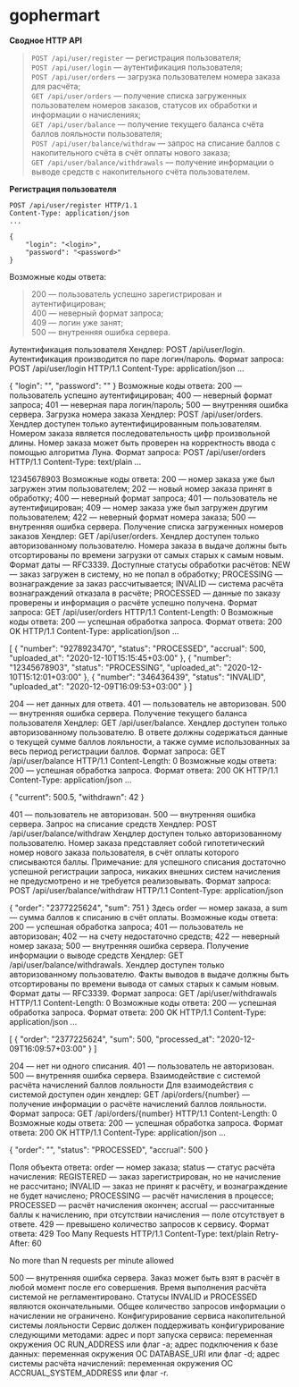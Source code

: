# gophermart


**Сводное HTTP API**

> `POST /api/user/register` — регистрация пользователя;  
> `POST /api/user/login` — аутентификация пользователя;  
> `POST /api/user/orders` — загрузка пользователем номера заказа для расчёта;  
> `GET /api/user/orders` — получение списка загруженных пользователем номеров заказов, статусов их обработки и информации о начислениях;  
> `GET /api/user/balance` — получение текущего баланса счёта баллов лояльности пользователя;  
> `POST /api/user/balance/withdraw` — запрос на списание баллов с накопительного счёта в счёт оплаты нового заказа;  
> `GET /api/user/balance/withdrawals` — получение информации о выводе средств с накопительного счёта пользователем.  



**Регистрация пользователя**  
```
POST /api/user/register HTTP/1.1  
Content-Type: application/json  
...  
  
{  
    "login": "<login>",  
    "password": "<password>"  
}  
```
  
Возможные коды ответа:  
> 200 — пользователь успешно зарегистрирован и аутентифицирован;  
> 400 — неверный формат запроса;  
> 409 — логин уже занят;  
> 500 — внутренняя ошибка сервера.  

Аутентификация пользователя
Хендлер: POST /api/user/login.
Аутентификация производится по паре логин/пароль.
Формат запроса:
POST /api/user/login HTTP/1.1
Content-Type: application/json
...

{
    "login": "<login>",
    "password": "<password>"
} 
Возможные коды ответа:
200 — пользователь успешно аутентифицирован;
400 — неверный формат запроса;
401 — неверная пара логин/пароль;
500 — внутренняя ошибка сервера.
Загрузка номера заказа
Хендлер: POST /api/user/orders.
Хендлер доступен только аутентифицированным пользователям. Номером заказа является последовательность цифр произвольной длины.
Номер заказа может быть проверен на корректность ввода с помощью алгоритма Луна.
Формат запроса:
POST /api/user/orders HTTP/1.1
Content-Type: text/plain
...

12345678903 
Возможные коды ответа:
200 — номер заказа уже был загружен этим пользователем;
202 — новый номер заказа принят в обработку;
400 — неверный формат запроса;
401 — пользователь не аутентифицирован;
409 — номер заказа уже был загружен другим пользователем;
422 — неверный формат номера заказа;
500 — внутренняя ошибка сервера.
Получение списка загруженных номеров заказов
Хендлер: GET /api/user/orders.
Хендлер доступен только авторизованному пользователю. Номера заказа в выдаче должны быть отсортированы по времени загрузки от самых старых к самым новым. Формат даты — RFC3339.
Доступные статусы обработки расчётов:
NEW — заказ загружен в систему, но не попал в обработку;
PROCESSING — вознаграждение за заказ рассчитывается;
INVALID — система расчёта вознаграждений отказала в расчёте;
PROCESSED — данные по заказу проверены и информация о расчёте успешно получена.
Формат запроса:
GET /api/user/orders HTTP/1.1
Content-Length: 0 
Возможные коды ответа:
200 — успешная обработка запроса.
Формат ответа:
  200 OK HTTP/1.1
  Content-Type: application/json
  ...
  
  [
      {
          "number": "9278923470",
          "status": "PROCESSED",
          "accrual": 500,
          "uploaded_at": "2020-12-10T15:15:45+03:00"
      },
      {
          "number": "12345678903",
          "status": "PROCESSING",
          "uploaded_at": "2020-12-10T15:12:01+03:00"
      },
      {
          "number": "346436439",
          "status": "INVALID",
          "uploaded_at": "2020-12-09T16:09:53+03:00"
      }
  ]
   
204 — нет данных для ответа.
401 — пользователь не авторизован.
500 — внутренняя ошибка сервера.
Получение текущего баланса пользователя
Хендлер: GET /api/user/balance.
Хендлер доступен только авторизованному пользователю. В ответе должны содержаться данные о текущей сумме баллов лояльности, а также сумме использованных за весь период регистрации баллов.
Формат запроса:
GET /api/user/balance HTTP/1.1
Content-Length: 0 
Возможные коды ответа:
200 — успешная обработка запроса.
Формат ответа:
  200 OK HTTP/1.1
  Content-Type: application/json
  ...
  
  {
      "current": 500.5,
      "withdrawn": 42
  }
   
401 — пользователь не авторизован.
500 — внутренняя ошибка сервера.
Запрос на списание средств
Хендлер: POST /api/user/balance/withdraw
Хендлер доступен только авторизованному пользователю. Номер заказа представляет собой гипотетический номер нового заказа пользователя, в счёт оплаты которого списываются баллы.
Примечание: для успешного списания достаточно успешной регистрации запроса, никаких внешних систем начисления не предусмотрено и не требуется реализовывать.
Формат запроса:
POST /api/user/balance/withdraw HTTP/1.1
Content-Type: application/json

{
    "order": "2377225624",
    "sum": 751
} 
Здесь order — номер заказа, а sum — сумма баллов к списанию в счёт оплаты.
Возможные коды ответа:
200 — успешная обработка запроса;
401 — пользователь не авторизован;
402 — на счету недостаточно средств;
422 — неверный номер заказа;
500 — внутренняя ошибка сервера.
Получение информации о выводе средств
Хендлер: GET /api/user/balance/withdrawals.
Хендлер доступен только авторизованному пользователю. Факты выводов в выдаче должны быть отсортированы по времени вывода от самых старых к самым новым. Формат даты — RFC3339.
Формат запроса:
GET /api/user/withdrawals HTTP/1.1
Content-Length: 0 
Возможные коды ответа:
200 — успешная обработка запроса.
Формат ответа:
  200 OK HTTP/1.1
  Content-Type: application/json
  ...
  
  [
      {
          "order": "2377225624",
          "sum": 500,
          "processed_at": "2020-12-09T16:09:57+03:00"
      }
  ]
   
204 — нет ни одного списания.
401 — пользователь не авторизован.
500 — внутренняя ошибка сервера.
Взаимодействие с системой расчёта начислений баллов лояльности
Для взаимодействия с системой доступен один хендлер:
GET /api/orders/{number} — получение информации о расчёте начислений баллов лояльности.
Формат запроса:
GET /api/orders/{number} HTTP/1.1
Content-Length: 0 
Возможные коды ответа:
200 — успешная обработка запроса.
Формат ответа:
  200 OK HTTP/1.1
  Content-Type: application/json
  ...
  
  {
      "order": "<number>",
      "status": "PROCESSED",
      "accrual": 500
  }
   
Поля объекта ответа:
order — номер заказа;
status — статус расчёта начисления:
REGISTERED — заказ зарегистрирован, но не начисление не рассчитано;
INVALID — заказ не принят к расчёту, и вознаграждение не будет начислено;
PROCESSING — расчёт начисления в процессе;
PROCESSED — расчёт начисления окончен;
accrual — рассчитанные баллы к начислению, при отсутствии начисления — поле отсутствует в ответе.
429 — превышено количество запросов к сервису.
Формат ответа:
  429 Too Many Requests HTTP/1.1
  Content-Type: text/plain
  Retry-After: 60
  
  No more than N requests per minute allowed
   
500 — внутренняя ошибка сервера.
Заказ может быть взят в расчёт в любой момент после его совершения. Время выполнения расчёта системой не регламентировано. Статусы INVALID и PROCESSED являются окончательными.
Общее количество запросов информации о начислении не ограничено.
Конфигурирование сервиса накопительной системы лояльности
Сервис должен поддерживать конфигурирование следующими методами:
адрес и порт запуска сервиса: переменная окружения ОС RUN_ADDRESS или флаг -a;
адрес подключения к базе данных: переменная окружения ОС DATABASE_URI или флаг -d;
адрес системы расчёта начислений: переменная окружения ОС ACCRUAL_SYSTEM_ADDRESS или флаг -r.
